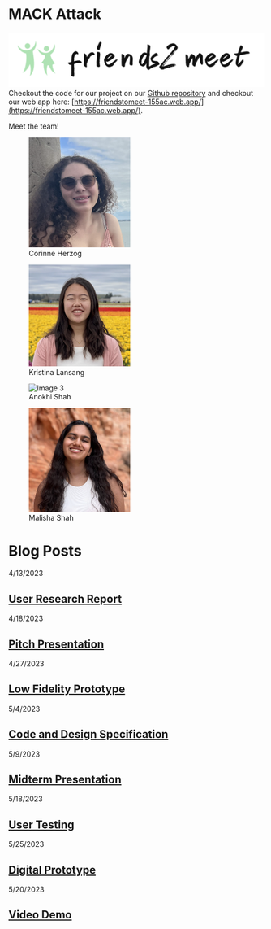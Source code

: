 # MACK Attack
![logo](/logo.png)
Checkout the code for our project on our [Github repository](https://github.com/UWSocialComputing/mack-code) and checkout our web app here: [https://friendstomeet-155ac.web.app/](https://friendstomeet-155ac.web.app/).

Meet the team!
<div>
    <figure>
        <img src="Corinne.png" alt="Image 1" width="200" />
        <figcaption>Corinne Herzog</figcaption>
    </figure>
    <figure>
        <img src="Kristina.png" alt="Image 2" width="200" />
        <figcaption>Kristina Lansang</figcaption>
    </figure>
    <figure>
        <img src="image3.jpg" alt="Image 3" width="200" />
        <figcaption>Anokhi Shah</figcaption>
    </figure>
    <figure>
        <img src="Malisha.png" alt="Image 4" width="200" />
        <figcaption>Malisha Shah</figcaption>
    </figure>
</div>


# Blog Posts
4/13/2023
## [User Research Report](/G1.md)

4/18/2023
## [Pitch Presentation](/G2.md)

4/27/2023
## [Low Fidelity Prototype](/G3.md)

5/4/2023
## [Code and Design Specification](/G4.md)

5/9/2023
## [Midterm Presentation](/G5.md)

5/18/2023
## [User Testing](/G6.md)

5/25/2023
## [Digital Prototype](/G7.md)

5/20/2023
## [Video Demo](/G8.md)

<!-- 
Welcome to your CSE 481p repo! 

First, if you have an updated group name, please feel free to change the name of this repo and your group’s Google Drive folder.

This repo will serve as a place to both collaborate on code with your group members as well as create your blog sites for your projects. It contains a `_config.yml` file that automatically turns your `README.md` files into webpages hosted on GitHub pages. 

Please refer to the README in [this repo](https://github.com/nicolas-van/easy-markdown-to-github-pages) for more on the markdown to webpage generation process. Most of the steps have already been done for you, so the most relevant content will likely be in the User Guide and the sections following that. 

If you want to change the site's Jekyll template and/or add custom CSS, please refer to [this guide](https://docs.github.com/en/pages/setting-up-a-github-pages-site-with-jekyll/adding-a-theme-to-your-github-pages-site-using-jekyll).

You may also find this [GitHub markdown cheatsheet](https://www.markdownguide.org/cheat-sheet) handy. -->

